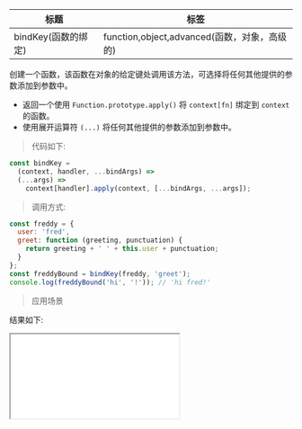 | 标题                | 标签                                         |
| ------------------- | -------------------------------------------- |
| bindKey(函数的绑定) | function,object,advanced(函数，对象，高级的) |

创建一个函数，该函数在对象的给定键处调用该方法，可选择将任何其他提供的参数添加到参数中。

- 返回一个使用 `Function.prototype.apply()` 将 `context[fn]` 绑定到 `context` 的函数。
- 使用展开运算符 `(...)` 将任何其他提供的参数添加到参数中。

> 代码如下:

```js
const bindKey =
  (context, handler, ...bindArgs) =>
  (...args) =>
    context[handler].apply(context, [...bindArgs, ...args]);
```

> 调用方式:

```js
const freddy = {
  user: 'fred',
  greet: function (greeting, punctuation) {
    return greeting + ' ' + this.user + punctuation;
  }
};
const freddyBound = bindKey(freddy, 'greet');
console.log(freddyBound('hi', '!')); // 'hi fred!'
```

> 应用场景

<div class="code-editor" data-url="codes/javascript/html/bindKey.html" data-language="html"></div>

结果如下:

<iframe src="codes/javascript/html/bindKey.html"></iframe>

